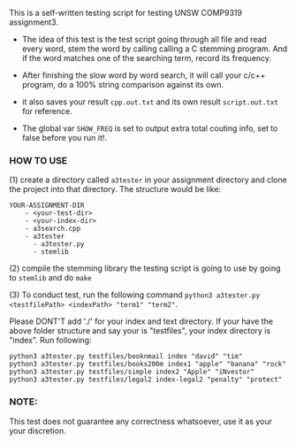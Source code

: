 This is a self-written testing script for testing UNSW COMP9319 assignment3.

- The idea of this test is the test script going through all file and read every word,
stem the word by calling calling a C stemming program. And if the word matches one of the searching term, record its frequency.

- After finishing the slow word by word search, it will call your c/c++ program, do a 100% string comparison against its own.

- it also saves your result `cpp.out.txt` and its own result `script.out.txt` for reference.
- The global var `SHOW_FREQ` is set to output extra total couting info, set to false before you run it!.
### HOW TO USE
(1) create a directory called `a3tester` in your assignment directory and clone the project into that directory. The structure would be like:
```
YOUR-ASSIGNMENT-DIR
    - <your-test-dir>
    - <your-index-dir>
    - a3search.cpp
    - a3tester
      - a3tester.py
      - stemlib
```

(2) compile the stemming library the testing script is going to use by going to `stemlib` and do `make`

(3) To conduct test, run the following command `python3 a3tester.py <testfilePath> <indexPath> "term1" "term2"`.

Please DONT'T add './' for your index and text directory. If your have the above folder structure and say your
<your-test-dir> is "testfiles", your index directory is "index". Run following:
```
python3 a3tester.py testfiles/booknmail index "david" "tim"
python3 a3tester.py testfiles/books200m index1 "apple" "banana" "rock"
python3 a3tester.py testfiles/simple index2 "Apple" "iNvestor"
python3 a3tester.py testfiles/legal2 index-legal2 "penalty" "protect"
```

### NOTE:

This test does not guarantee any correctness whatsoever, use it as your your discretion.